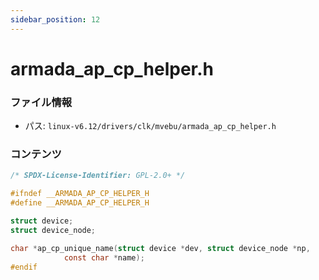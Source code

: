 ```yaml
---
sidebar_position: 12
---
```

# armada_ap_cp_helper.h

### ファイル情報

- パス: `linux-v6.12/drivers/clk/mvebu/armada_ap_cp_helper.h`

### コンテンツ

```h
/* SPDX-License-Identifier: GPL-2.0+ */

#ifndef __ARMADA_AP_CP_HELPER_H
#define __ARMADA_AP_CP_HELPER_H

struct device;
struct device_node;

char *ap_cp_unique_name(struct device *dev, struct device_node *np,
			const char *name);
#endif

```
